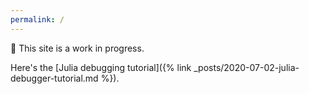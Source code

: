 ```yaml
---
permalink: /
---
```


 🔨 This site is a work in progress.

Here's the [Julia debugging tutorial]({% link _posts/2020-07-02-julia-debugger-tutorial.md %}).

